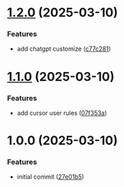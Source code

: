 # [1.2.0](https://github.com/HoshimuraYuto/ai-prompt-forge/compare/v1.1.0...v1.2.0) (2025-03-10)


### Features

* add chatgpt customize ([c77c281](https://github.com/HoshimuraYuto/ai-prompt-forge/commit/c77c281ab015e5d5035556d5624c5005ec4b5f60))

# [1.1.0](https://github.com/HoshimuraYuto/ai-prompt-forge/compare/v1.0.0...v1.1.0) (2025-03-10)


### Features

* add cursor user rules ([07f353a](https://github.com/HoshimuraYuto/ai-prompt-forge/commit/07f353a0dcc7ceb5e3f07279170a685424aa65e3))

# 1.0.0 (2025-03-10)


### Features

* initial commit ([27e01b5](https://github.com/HoshimuraYuto/ai-prompt-forge/commit/27e01b5c26dae3b6480e7e9994b66519f908b9fb))
